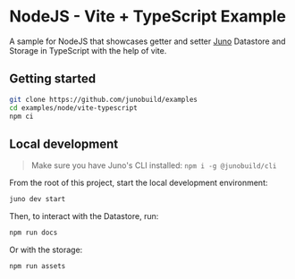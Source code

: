# NodeJS - Vite + TypeScript Example

A sample for NodeJS that showcases getter and setter [Juno](https://juno.build) Datastore and Storage in TypeScript with the help of vite.

## Getting started

```bash
git clone https://github.com/junobuild/examples
cd examples/node/vite-typescript
npm ci
```

## Local development

> Make sure you have Juno's CLI installed: `npm i -g @junobuild/cli`

From the root of this project, start the local development environment:

```bash
juno dev start
```

Then, to interact with the Datastore, run:

```bash
npm run docs
```

Or with the storage:

```bash
npm run assets
```
